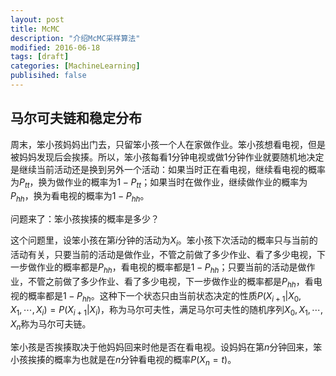 ```yaml
---
layout: post
title: McMC
description: "介绍McMC采样算法"
modified: 2016-06-18
tags: [draft]
categories: [MachineLearning]
publisihed: false
---
```


## 马尔可夫链和稳定分布
周末，笨小孩妈妈出门去，只留笨小孩一个人在家做作业。笨小孩想看电视，但是被妈妈发现后会挨揍。所以，笨小孩每看1分钟电视或做1分钟作业就要随机地决定是继续当前活动还是换到另外一个活动：如果当时正在看电视，继续看电视的概率为$P_{tt}$，换为做作业的概率为$1-P_{tt}$；如果当时在做作业，继续做作业的概率为$P_{hh}$，换为看电视的概率为$1-P_{hh}$。

问题来了：笨小孩挨揍的概率是多少？

这个问题里，设笨小孩在第$i$分钟的活动为$X_i$。笨小孩下次活动的概率只与当前的活动有关，只要当前的活动是做作业，不管之前做了多少作业、看了多少电视，下一步做作业的概率都是$P_{hh}$，看电视的概率都是$1-P_{hh}$；只要当前的活动是做作业，不管之前做了多少作业、看了多少电视，下一步做作业的概率都是$P_{hh}$，看电视的概率都是$1-P_{hh}$。这种下一个状态只由当前状态决定的性质$P(X_{i+1}\vert X_0,X_1,\cdots,X_i)=P(X_{i+1}\vert X_i)$，称为马尔可夫性，满足马尔可夫性的随机序列$X_0, X_1, \cdots, X_n$称为马尔可夫链。

笨小孩是否挨揍取决于他妈妈回来时他是否在看电视。设妈妈在第$n$分钟回来，笨小孩挨揍的概率为也就是在$n$分钟看电视的概率$P(X_n=t)$。



